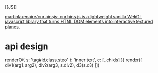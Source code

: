 [[JS]]

[martinlaxenaire/curtainsjs: curtains.js is a lightweight vanilla WebGL javascript library that turns HTML DOM elements into interactive textured planes.](https://github.com/martinlaxenaire/curtainsjs)
# api design
renderO({
	s: 'tag#id.class.steo',
	t: 'inner text',
	c: [..childs]
})
render([
	div1(arg1, arg2),
	div2(arg3, s.div2),
	d3(s.d3)
]])